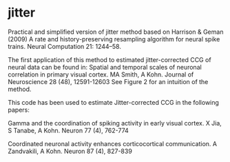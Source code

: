 # jitter
Practical and simplified version of jitter method based on Harrison & Geman (2009) A rate and history-preserving resampling algorithm for neural spike trains. Neural Computation 21: 1244–58.

The first application of this method to estimated jitter-corrected CCG of neural data can be found in:
Spatial and temporal scales of neuronal correlation in primary visual cortex.
MA Smith, A Kohn.
Journal of Neuroscience 28 (48), 12591-12603
See Figure 2 for an intuition of the method.

This code has been used to estimate Jitter-corrected CCG in the following papers:

Gamma and the coordination of spiking activity in early visual cortex.
X Jia, S Tanabe, A Kohn.
Neuron 77 (4), 762-774

Coordinated neuronal activity enhances corticocortical communication.
A Zandvakili, A Kohn.
Neuron 87 (4), 827-839
